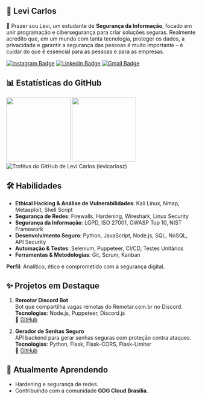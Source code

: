 

## 🐧 Levi Carlos

👋 Prazer sou Levi, um estudante de **Segurança da Informação**, focado em unir programação e cibersegurança para criar soluções seguras. Realmente acredito que, em um mundo com tanta tecnologia, proteger os dados, a privacidade e garantir a segurança das pessoas é muito importante – é cuidar do que é essencial para as pessoas e para as empresas.

[![Instagram Badge](https://img.shields.io/badge/levicarlosz-121d2f?style=flat-square&logo=instagram&logoColor=1f6feb)](https://instagram.com/levicarlosz)
[![Linkedin Badge](https://img.shields.io/badge/-levicarlosz-121d2f?style=flat-square&logo=invision&logoColor=1f6feb&link=https://www.linkedin.com/in/levicarlos/)](https://www.linkedin.com/in/levicarlos/) 
[![Gmail Badge](https://img.shields.io/badge/-olevicarlos.dev@gmail.com-121d2f?style=flat-square&logo=Gmail&logoColor=1f6feb&link=mailto:olevicarlos.dev@gmail.com)](mailto:olevicarlos.dev@gmail.com)

## 📊 Estatísticas do GitHub

<div>
  <img  height="170em" src="https://github-readme-stats.vercel.app/api?username=levicarlosz&show_icons=true&theme=nord&short_numbers=true&border_color=3D444D&border=3D444D&bg_color=EB545400&include_all_commits=true"/>
  <img  height="170em" src="https://github-readme-streak-stats.herokuapp.com/?user=levicarlosz&theme=nord&locale=pt_BR&short_numbers=true&stroke=3D444D&border=3D444D&background=EB545400"/>
</div>
<div>
<img src="https://github-profile-trophy.vercel.app/?username=levicarlosz&theme=nord&column=8&margin-w=8&margin-h=8&no-frame=true&no-bg=true" alt="Troféus do GitHub de Levi Carlos (levicarlosz)"/>
</div>


## 🛠️ Habilidades

- **Ethical Hacking & Análise de Vulnerabilidades**: Kali Linux, Nmap, Metasploit, Shell Script  
- **Segurança de Redes**: Firewalls, Hardening, Wireshark, Linux Security  
- **Segurança da Informação**: LGPD, ISO 27001, OWASP Top 10, NIST Framework  
- **Desenvolvimento Seguro**: Python, JavaScript, Node.js, SQL, NoSQL, API Security  
- **Automação & Testes**: Selenium, Puppeteer, CI/CD, Testes Unitários  
- **Ferramentas & Metodologias**: Git, Scrum, Kanban  

**Perfil**: Analítico, ético e comprometido com a segurança digital.

## ✨ Projetos em Destaque

1. **Remotar Discord Bot**  
   Bot que compartilha vagas remotas do Remotar.com.br no Discord.  
   **Tecnologias**: Node.js, Puppeteer, Discord.js  
   🔗 [GitHub](https://github.com/levicarlosz/remotar-discord-bot)

2. **Gerador de Senhas Seguro**  
   API backend para gerar senhas seguras com proteção contra ataques.  
   **Tecnologias**: Python, Flask, Flask-CORS, Flask-Limiter  
   🔗 [GitHub](https://github.com/levicarlosz/gerador-senhas)

## 🌱 Atualmente Aprendendo

- Hardening e segurança de redes.  
- Contribuindo com a comunidade **GDG Cloud Brasília**.

